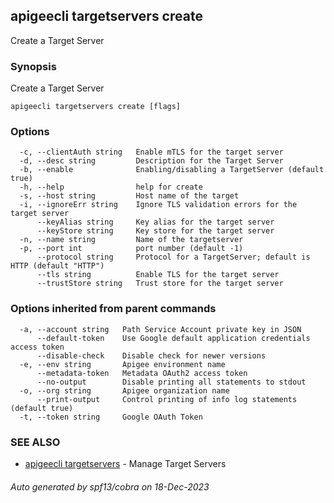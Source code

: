 ## apigeecli targetservers create

Create a Target Server

### Synopsis

Create a Target Server

```
apigeecli targetservers create [flags]
```

### Options

```
  -c, --clientAuth string   Enable mTLS for the target server
  -d, --desc string         Description for the Target Server
  -b, --enable              Enabling/disabling a TargetServer (default true)
  -h, --help                help for create
  -s, --host string         Host name of the target
  -i, --ignoreErr string    Ignore TLS validation errors for the target server
      --keyAlias string     Key alias for the target server
      --keyStore string     Key store for the target server
  -n, --name string         Name of the targetserver
  -p, --port int            port number (default -1)
      --protocol string     Protocol for a TargetServer; default is HTTP (default "HTTP")
      --tls string          Enable TLS for the target server
      --trustStore string   Trust store for the target server
```

### Options inherited from parent commands

```
  -a, --account string   Path Service Account private key in JSON
      --default-token    Use Google default application credentials access token
      --disable-check    Disable check for newer versions
  -e, --env string       Apigee environment name
      --metadata-token   Metadata OAuth2 access token
      --no-output        Disable printing all statements to stdout
  -o, --org string       Apigee organization name
      --print-output     Control printing of info log statements (default true)
  -t, --token string     Google OAuth Token
```

### SEE ALSO

* [apigeecli targetservers](apigeecli_targetservers.md)	 - Manage Target Servers

###### Auto generated by spf13/cobra on 18-Dec-2023
